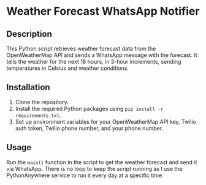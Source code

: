 # Weather Forecast WhatsApp Notifier

## Description
This Python script retrieves weather forecast data from the OpenWeatherMap API and sends a WhatsApp message with the forecast. It tells the weather for the next 18 hours, in 3-hour increments, sending temperatures in Celsius and weather conditions.

## Installation
1. Clone the repository.
2. Install the required Python packages using `pip install -r requirements.txt`.
3. Set up environment variables for your OpenWeatherMap API key, Twilio auth token, Twilio phone number, and your phone number.

## Usage
Run the `main()` function in the script to get the weather forecast and send it via WhatsApp.
There is no loop to keep the script running as I use the PythonAnywhere service to run it every day at a specific time.

